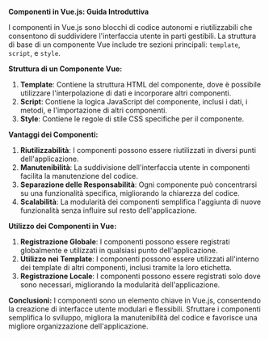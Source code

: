 
**Componenti in Vue.js: Guida Introduttiva**

I componenti in Vue.js sono blocchi di codice autonomi e riutilizzabili che consentono di suddividere l'interfaccia utente in parti gestibili. La struttura di base di un componente Vue include tre sezioni principali: `template`, `script`, e `style`.

**Struttura di un Componente Vue:**

1.  **Template**: Contiene la struttura HTML del componente, dove è possibile utilizzare l'interpolazione di dati e incorporare altri componenti.
2.  **Script**: Contiene la logica JavaScript del componente, inclusi i dati, i metodi, e l'importazione di altri componenti.
3.  **Style**: Contiene le regole di stile CSS specifiche per il componente.

**Vantaggi dei Componenti:**

1.  **Riutilizzabilità**: I componenti possono essere riutilizzati in diversi punti dell'applicazione.
2.  **Manutenibilità**: La suddivisione dell'interfaccia utente in componenti facilita la manutenzione del codice.
3.  **Separazione delle Responsabilità**: Ogni componente può concentrarsi su una funzionalità specifica, migliorando la chiarezza del codice.
4.  **Scalabilità**: La modularità dei componenti semplifica l'aggiunta di nuove funzionalità senza influire sul resto dell'applicazione.

**Utilizzo dei Componenti in Vue:**

1.  **Registrazione Globale**: I componenti possono essere registrati globalmente e utilizzati in qualsiasi punto dell'applicazione.
2.  **Utilizzo nei Template**: I componenti possono essere utilizzati all'interno dei template di altri componenti, inclusi tramite la loro etichetta.
3.  **Registrazione Locale**: I componenti possono essere registrati solo dove sono necessari, migliorando la modularità dell'applicazione.

**Conclusioni:** I componenti sono un elemento chiave in Vue.js, consentendo la creazione di interfacce utente modulari e flessibili. Sfruttare i componenti semplifica lo sviluppo, migliora la manutenibilità del codice e favorisce una migliore organizzazione dell'applicazione.
